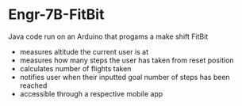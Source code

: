 # Engr-7B-FitBit

Java code run on an Arduino that progams a make shift FitBit
- measures altitude the current user is at
- measures how many steps the user has taken from reset position
- calculates number of flights taken
- notifies user when their inputted goal number of steps has been reached
- accessible through a respective mobile app
